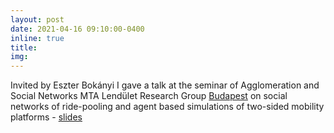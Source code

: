 ```yaml
---
layout: post
date: 2021-04-16 09:10:00-0400
inline: true
title:
img:
---
```


Invited by Eszter Bokányi I gave a talk at the seminar of Agglomeration and Social Networks MTA Lendület Research Group [Budapest](https://anet.krtk.mta.hu/) on social networks of ride-pooling and agent based simulations of two-sided mobility platforms - [slides](/./assets/pdf/budapest.pdf)
